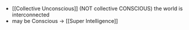 - [[Collective Unconscious]] (NOT collective CONSCIOUS) the world is interconnected
- may be Conscious -> [[Super Intelligence]]

